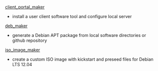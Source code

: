 [client_portal_maker](https://github.com/bostonaustin/public/blob/master/build%20tools/example_client_portal_maker.sh)
- install a user client software tool and configure local server

[deb_maker](https://github.com/bostonaustin/public/blob/master/build%20tools/example_deb_maker.sh)
- generate a Debian APT package from local software directories or github repository

[iso_image_maker](https://github.com/bostonaustin/public/blob/master/build%20tools/example_iso_image_maker.sh)
- create a custom ISO image with kickstart and preseed files for Debian LTS 12.04
